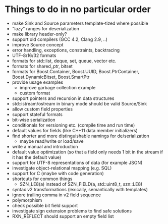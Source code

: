 Things to do in no particular order
===================================

* make Sink and Source parameters template-tized where possible
* "lazy" ranges for deserialization
* make library header-only?
* support old compilers (GCC 4.2, Clang 2.9, ..)
* improve Source concept
* error handling, exceptions, constraints, backtracing
* UTF-8/16/32 formats
* formats for std::list, deque, set, queue, vector<bool> etc.
* formats for shared_ptr, bitset
* formats for Boost.Container, Boost.UUID, Boost.PtrContainer,
  Boost.DynamicBitset, Boost.SmartPtr
* provide usage examples
  * improve garbage collection example
  * custom format
* support pointers and recursion in data structures
* std::istream/ostream in binary mode should be valid Source/Sink
* allow custom field properties
* support stateful formats
* bit-wise serialization
* conditionals for versioning etc. (compile time and run time)
* default values for fields (like C++11 data member initializers)
* find shorter and more distinguishable namings for de/serialization
  * maybe read/write or load/save
* write a manual and introduction
* default value optimization (so that a field only needs 1 bit in the stream if
  it has the default value)
* support for UTF-8 representations of data (for example JSON)
* investigate object-relational mapping (e.g. SQL)
* support for C (maybe with code generation)
* shortcuts for common things
  * SZN_LE8(a) instead of SZN_FIELD(a, std::uint8_t, szn::LE8)
* syntax v2 transformations (lexically, semantically with templates)
* ignore trailing comma in v2 field sequence
* polymorphism
* check possible bit field support
* investigate sign extension problems to find safe solutions
* RXN_REFLECT should support an empty field list
